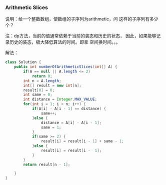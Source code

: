 ### Arithmetic Slices

说明：给一个整数数组，使数组的子序列为arithmetic，问
这样的子序列有多少个？

注：dp方法，当前的值通常依赖于当前的装态和历史的状态，
因此，如果能够记录历史的装态，极大降低算法的时间。即拿
空间换时间。。。

解法：

```java
class Solution {
    public int numberOfArithmeticSlices(int[] A) {
        if(A == null || A.length <= 2)
            return 0;
        int n = A.length;
        int[] result = new int[n];
        result[0] = 0;
        int same = 0;
        int distance = Integer.MAX_VALUE;
        for(int i = 1; i < n; i++) {
            if(A[i] - A[i - 1] == distance) {
                same++;
            }else {
                distance = A[i] - A[i - 1];
                same = 1;
            }
            if(same >= 2) {
                result[i] = result[i - 1] + same - 1;
            }else {
                result[i] = result[i -  1];
            }
        }
        return result[n - 1];

    }
}
```
